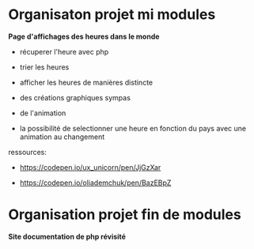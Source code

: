 # Organisaton projet mi modules

**Page d'affichages des heures dans le monde**

* récuperer l'heure  avec php

* trier les heures

* afficher les heures de manières distincte


- des créations graphiques sympas

- de l'animation  

- la possibilité de selectionner une heure en fonction du pays avec une animation au changement

ressources:
- https://codepen.io/ux_unicorn/pen/JjGzXar

- https://codepen.io/oliademchuk/pen/BazEBpZ 





# Organisation projet fin de modules

**Site documentation de php révisité**
